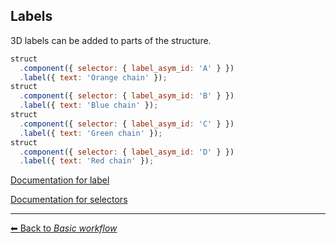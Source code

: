 ## Labels

3D labels can be added to parts of the structure.

```js
struct
  .component({ selector: { label_asym_id: 'A' } })
  .label({ text: 'Orange chain' });
struct
  .component({ selector: { label_asym_id: 'B' } })
  .label({ text: 'Blue chain' });
struct
  .component({ selector: { label_asym_id: 'C' } })
  .label({ text: 'Green chain' });
struct
  .component({ selector: { label_asym_id: 'D' } })
  .label({ text: 'Red chain' });
```

[Documentation for label](https://molstar.org/mol-view-spec-docs/tree-schema/#label)

[Documentation for selectors](https://molstar.org/mol-view-spec-docs/selectors/)

---

[&#x2B05; Back to *Basic workflow*](#intro)
